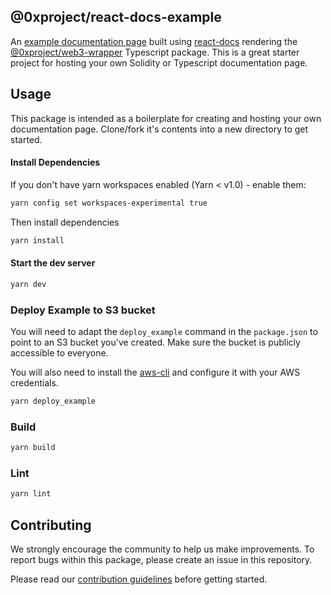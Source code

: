 ## @0xproject/react-docs-example

An [example documentation page](http://react-docs-example.s3-website-us-east-1.amazonaws.com/) built using [react-docs](https://github.com/0xProject/0x-monorepo/tree/development/packages/react-docs) rendering the [@0xproject/web3-wrapper](https://github.com/0xProject/0x-monorepo/tree/development/packages/web3-wrapper) Typescript package. This is a great starter project for hosting your own Solidity or Typescript documentation page.

## Usage

This package is intended as a boilerplate for creating and hosting your own documentation page. Clone/fork it's contents into a new directory to get started.

#### Install Dependencies

If you don't have yarn workspaces enabled (Yarn < v1.0) - enable them:

```bash
yarn config set workspaces-experimental true
```

Then install dependencies

```bash
yarn install
```

#### Start the dev server

```bash
yarn dev
```

### Deploy Example to S3 bucket

You will need to adapt the `deploy_example` command in the `package.json` to point to an S3 bucket you've created. Make sure the bucket is publicly accessible to everyone.

You will also need to install the [aws-cli](https://github.com/aws/aws-cli) and configure it with your AWS credentials.

```bash
yarn deploy_example
```

### Build

```bash
yarn build
```

### Lint

```bash
yarn lint
```

## Contributing

We strongly encourage the community to help us make improvements. To report bugs within this package, please create an issue in this repository.

Please read our [contribution guidelines](../../CONTRIBUTING.md) before getting started.
